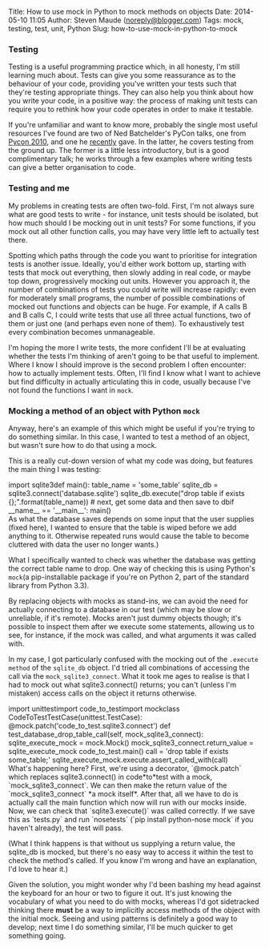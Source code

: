 Title: How to use mock in Python to mock methods on objects
Date: 2014-05-10 11:05
Author: Steven Maude (noreply@blogger.com)
Tags: mock, testing, test, unit, Python
Slug: how-to-use-mock-in-python-to-mock

### Testing

Testing is a useful programming practice which, in all honesty, I'm
still learning much about. Tests can give you some reassurance as to the
behaviour of your code, providing you've written your tests such that
they're testing appropriate things. They can also help you think about
how you write your code, in a positive way: the process of making unit
tests can require you to rethink how your code operates in order to make
it testable.

<a name="more"></a>

If you're unfamiliar and want to know more, probably the single most
useful resources I've found are two of Ned Batchelder's PyCon talks, one
from [Pycon 2010](http://nedbatchelder.com/text/testability.html), and
one he [recently](http://nedbatchelder.com/text/st.html) gave. In the
latter, he covers testing from the ground up. The former is a little
less introductory, but is a good complimentary talk; he works through a
few examples where writing tests can give a better organisation to code.

### Testing and me

My problems in creating tests are often two-fold. First, I'm not always
sure what are good tests to write - for instance, unit tests should be
isolated, but how much should I be mocking out in unit tests? For some
functions, if you mock out all other function calls, you may have very
little left to actually test there.

Spotting which paths through the code you want to prioritise for
integration tests is another issue. Ideally, you'd either work bottom
up, starting with tests that mock out everything, then slowly adding in
real code, or maybe top down, progressively mocking out units. However
you approach it, the number of combinations of tests you could write
will increase rapidly: even for moderately small programs, the number of
possible combinations of mocked out functions and objects can be huge.
For example, if A calls B and B calls C, I could write tests that use
all three actual functions, two of them or just one (and perhaps even
none of them). To exhaustively test every combination becomes
unmanageable.

I'm hoping the more I write tests, the more confident I'll be at
evaluating whether the tests I'm thinking of aren't going to be that
useful to implement. Where I know I should improve is the second problem
I often encounter: how to actually implement tests. Often, I'll find I
know what I want to achieve but find difficulty in actually articulating
this in code, usually because I've not found the functions I want in
`mock`.

### Mocking a method of an object with Python `mock`

Anyway, here's an example of this which might be useful if you're trying
to do something similar. In this case, I wanted to test a method of an
object, but wasn't sure how to do that using a mock.

This is a really cut-down version of what my code was doing, but
features the main thing I was testing:

<div class="bgcode">
    import sqlite3def main():    table_name = 'some_table'    sqlite_db = sqlite3.connect('database.sqlite')    sqlite_db.execute("drop table if exists {};".format(table_name))    # next, get some data and then save to dbif __name__ == '__main__':    main()

</div>
As what the database saves depends on some input that the user supplies
(fixed here), I wanted to ensure that the table is wiped before we add
anything to it. Otherwise repeated runs would cause the table to become
cluttered with data the user no longer wants.)

What I specifically wanted to check was whether the database was getting
the correct table name to drop. One way of checking this is using
Python's `mock`(a pip-installable package if you're on Python 2, part of
the standard library from Python 3.3).

By replacing objects with mocks as stand-ins, we can avoid the need for
actually connecting to a database in our test (which may be slow or
unreliable, if it's remote). Mocks aren't just dummy objects though;
it's possible to inspect them after we execute some statements, allowing
us to see, for instance, if the mock was called, and what arguments it
was called with.

In my case, I got particularly confused with the mocking out of the
`.execute method` of the `sqlite_db` object. I'd tried all combinations
of accessing the call via the `mock_sqlite3_connect`. What it took me
ages to realise is that I had to mock out what sqlite3.connect()
returns; you can't (unless I'm mistaken) access calls on the object it
returns otherwise.

<div class="bgcode">
    import unittestimport code_to_testimport mockclass CodeToTestTestCase(unittest.TestCase):    @mock.patch('code_to_test.sqlite3.connect')    def test_database_drop_table_call(self, mock_sqlite3_connect):        sqlite_execute_mock = mock.Mock()        mock_sqlite3_connect.return_value = sqlite_execute_mock        code_to_test.main()        call = 'drop table if exists some_table;'        sqlite_execute_mock.execute.assert_called_with(call)

</div>
What's happening here? First, we're using a decorator, `@mock.patch`
which replaces sqlite3.connect() in code*to*test with a mock,
`mock_sqlite3_connect`. We can then make the return value of the
`mock_sqlite3_connect` *a mock itself*. After that, all we have to do is
actually call the main function which now will run with our mocks
inside. Now, we can check that `sqlite3.execute()` was called correctly.
If we save this as `tests.py` and run `nosetests`
(`pip install python-nose mock` if you haven't already), the test will
pass.

(What I think happens is that without us supplying a return value, the
sqlite\_db is mocked, but there's no easy way to access it within the
test to check the method's called. If you know I'm wrong and have an
explanation, I'd love to hear it.)

Given the solution, you might wonder why I'd been bashing my head
against the keyboard for an hour or two to figure it out. It's just
knowing the vocabulary of what you need to do with mocks, whereas I'd
got sidetracked thinking there **must** be a way to implicitly access
methods of the object with the initial mock. Seeing and using patterns
is definitely a good way to develop; next time I do something similar,
I'll be much quicker to get something going.

</p>

